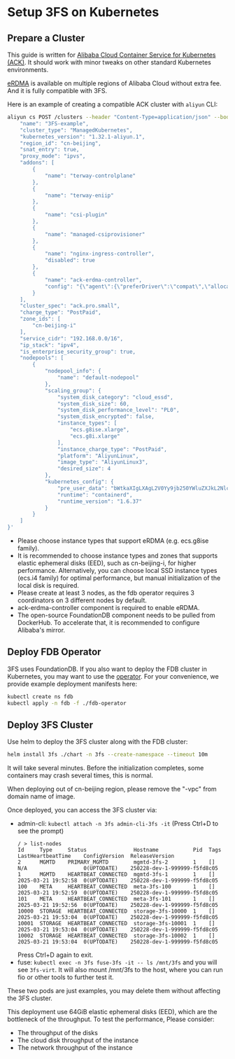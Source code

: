 # Setup 3FS on Kubernetes

## Prepare a Cluster

This guide is written for [Alibaba Cloud Container Service for Kubernetes (ACK)][ACK].
It should work with minor tweaks on other standard Kubernetes environments.

[eRDMA][eRDMA] is available on multiple regions of Alibaba Cloud without extra fee.
And it is fully compatible with 3FS.

Here is an example of creating a compatible ACK cluster with `aliyun` CLI:
```bash
aliyun cs POST /clusters --header "Content-Type=application/json" --body '{
    "name": "3FS-example",
    "cluster_type": "ManagedKubernetes",
    "kubernetes_version": "1.32.1-aliyun.1",
    "region_id": "cn-beijing",
    "snat_entry": true,
    "proxy_mode": "ipvs",
    "addons": [
        {
            "name": "terway-controlplane"
        },
        {
            "name": "terway-eniip"
        },
        {
            "name": "csi-plugin"
        },
        {
            "name": "managed-csiprovisioner"
        },
        {
            "name": "nginx-ingress-controller",
            "disabled": true
        },
        {
            "name": "ack-erdma-controller",
            "config": "{\"agent\":{\"preferDriver\":\"compat\",\"allocateAllDevices\":true}}"
        }
    ],
    "cluster_spec": "ack.pro.small",
    "charge_type": "PostPaid",
    "zone_ids": [
        "cn-beijing-i"
    ],
    "service_cidr": "192.168.0.0/16",
    "ip_stack": "ipv4",
    "is_enterprise_security_group": true,
    "nodepools": [
        {
            "nodepool_info": {
                "name": "default-nodepool"
            },
            "scaling_group": {
                "system_disk_category": "cloud_essd",
                "system_disk_size": 60,
                "system_disk_performance_level": "PL0",
                "system_disk_encrypted": false,
                "instance_types": [
                    "ecs.g8ise.xlarge",
                    "ecs.g8i.xlarge"
                ],
                "instance_charge_type": "PostPaid",
                "platform": "AliyunLinux",
                "image_type": "AliyunLinux3",
                "desired_size": 4
            },
            "kubernetes_config": {
                "pre_user_data": "bWtkaXIgLXAgL2V0Yy9jb250YWluZXJkL2NlcnQuZC9kb2NrZXIuaW8vCmNhdCA+IC9ldGMvY29udGFpbmVyZC9jZXJ0LmQvZG9ja2VyLmlvL2hvc3RzLnRvbWwgPDxFT0YKc2VydmVyID0gImh0dHBzOi8vcmVnaXN0cnktMS5kb2NrZXIuaW8iCltob3N0LiJodHRwczovL21pcnJvcnMtc3NsLmFsaXl1bmNzLmNvbS8iXQogIGNhcGFiaWxpdGllcyA9IFsicHVsbCIsICJyZXNvbHZlIl0KICBza2lwX3ZlcmlmeSA9IHRydWUKRU9G",
                "runtime": "containerd",
                "runtime_version": "1.6.37"
            }
        }
    ]
}'
```

- Please choose instance types that support eRDMA (e.g. ecs.g8ise family).
- It is recommended to choose instance types and zones that supports elastic ephemeral disks (EED), such as cn-beijing-i, for higher performance.
  Alternatively, you can choose local SSD instance types (ecs.i4 family) for optimal performance, but manual initialization of the local disk is required.
- Please create at least 3 nodes, as the fdb operator requires 3 coordinators on 3 different nodes by default.
- ack-erdma-controller component is required to enable eRDMA.
- The open-source FoundationDB component needs to be pulled from DockerHub. To accelerate that, it is recommended to configure Alibaba's mirror.

## Deploy FDB Operator

3FS uses FoundationDB. If you also want to deploy the FDB cluster in Kubernetes, you may want to use the [operator][fdb-op].
For your convenience, we provide example deployment manifests here:
```bash
kubectl create ns fdb
kubectl apply -n fdb -f ./fdb-operator
```

## Deploy 3FS Cluster

Use helm to deploy the 3FS cluster along with the FDB cluster:
```bash
helm install 3fs ./chart -n 3fs --create-namespace --timeout 10m
```
It will take several minutes. Before the initialization completes, some containers may crash several times, this is normal.

When deploying out of cn-beijing region, please remove the "-vpc" from domain name of image.

Once deployed, you can access the 3FS cluster via:
* admin-cli: `kubectl attach -n 3fs admin-cli-3fs -it` (Press Ctrl+D to see the prompt)
  ```
  / > list-nodes
  Id     Type     Status               Hostname           Pid  Tags  LastHeartbeatTime    ConfigVersion  ReleaseVersion
  2      MGMTD    PRIMARY_MGMTD        mgmtd-3fs-2        1    []    N/A                  0(UPTODATE)    250228-dev-1-999999-f5fd8c05
  1      MGMTD    HEARTBEAT_CONNECTED  mgmtd-3fs-1        1    []    2025-03-21 19:52:58  0(UPTODATE)    250228-dev-1-999999-f5fd8c05
  100    META     HEARTBEAT_CONNECTED  meta-3fs-100       1    []    2025-03-21 19:52:59  0(UPTODATE)    250228-dev-1-999999-f5fd8c05
  101    META     HEARTBEAT_CONNECTED  meta-3fs-101       1    []    2025-03-21 19:52:56  0(UPTODATE)    250228-dev-1-999999-f5fd8c05
  10000  STORAGE  HEARTBEAT_CONNECTED  storage-3fs-10000  1    []    2025-03-21 19:53:04  0(UPTODATE)    250228-dev-1-999999-f5fd8c05
  10001  STORAGE  HEARTBEAT_CONNECTED  storage-3fs-10001  1    []    2025-03-21 19:53:04  0(UPTODATE)    250228-dev-1-999999-f5fd8c05
  10002  STORAGE  HEARTBEAT_CONNECTED  storage-3fs-10002  1    []    2025-03-21 19:53:04  0(UPTODATE)    250228-dev-1-999999-f5fd8c05
  ```
  Press Ctrl+D again to exit.
* fuse: `kubectl exec -n 3fs fuse-3fs -it -- ls /mnt/3fs` and you will see `3fs-virt`.
  It will also mount /mnt/3fs to the host, where you can run fio or other tools to further test it.

These two pods are just examples, you may delete them without affecting the 3FS cluster.

This deployment use 64GiB elastic ephemeral disks (EED), which are the bottleneck of the throughput.
To test the performance, Please consider:
* The throughput of the disks
* The cloud disk throughput of the instance
* The network throughput of the instance


[ACK]: https://www.alibabacloud.com/product/kubernetes
[eRDMA]: https://www.alibabacloud.com/help/zh/ecs/user-guide/elastic-rdma-erdma/
[fdb-op]: https://github.com/FoundationDB/fdb-kubernetes-operator